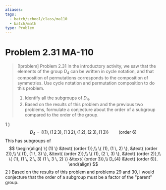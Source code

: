 ```yaml
---
aliases: 
tags:
  - batch/school/class/ma110
  - batch/math
type: Problem
---
```

# Problem 2.31 MA-110

> [!problem] Problem 2.31
> In the introductory activity, we saw that the elements of the group $D_{4}$ can be written in cycle notation, and that composition of permutations corresponds to the composition of symmetries. Use cycle notation and permutation composition to do this problem.
> 1. Identify all the subgroups of $D_{4}$.
> 2. Based on the results of this problem and the previous two problems, formulate a conjecture about the order of a subgroup compared to the order of the group.

1 )
$$
D_{4} = \{ (1), (1 \, 2 \, 3), (1 \, 3 \, 2), (1 \, 2), (2 \, 3), (1 \, 3) \} \qquad \text{(order 6)}
$$
This has subgroups of
$$
\begin{align}
\{ (1) \} &\text{ (order 1)},\\
\{ (1), (1 \, 2) \}, &\text{ (order 2)},\\
\{ (1), (1 \, 3) \}, &\text{ (order 2)},\\
\{ (1), (2 \, 3) \}, &\text{ (order 2)},\\
\{ (1), (1 \, 2 \, 3) (1 \, 3 \, 2) \} &\text{ (order 3)},\\
D_{4} &\text{ (order 6)}.
\end{align}
$$
2 ) Based on the results of this problem and problems 29 and 30, I would conjecture that the order of a subgroup must be a factor of the "parent" group.
